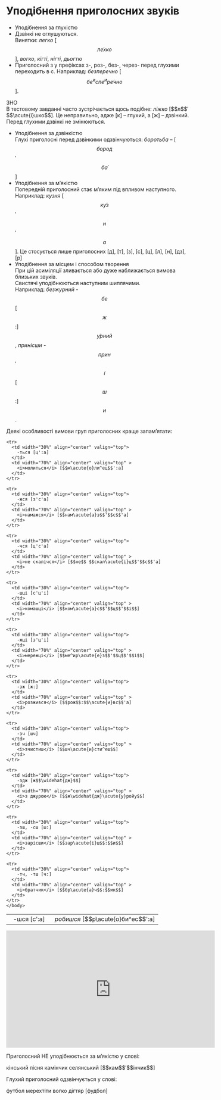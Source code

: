 # Уподібнення приголосних звуків

* Уподiбнення за глухiстю
 * Дзвiнкi не оглушуються.<br>
  <span class="p1">Винятки</span>: *легко* [$$л\acute{е}хко$$], *вогко*, *кiгтi*, *нiгтi*, *дьогтю*
 * Приголосний <span class="p1">з</span> у префiксах <span class="p1">з-</span>, <span class="p1">роз-</span>, <span class="p1">без-</span>, <span class="p1">через-</span> перед глухими переходить в <span class="p1">с</span>. Наприклад: *безперечно* [$$бе^испе^ир\acute{е}чно$$].

<div class="alg-wrap">
<span class="alg">ЗНО</span> 
<div class="alg-text">
В тестовому завданнi часто зустрiчається щось подiбне: <i>лiжко</i> [$$л$$′$$\acute{і}шко$$]. Це неправильно, адже [<span class="p1">к</span>] – глухий, а [<span class="p1">ж</span>] – дзвiнкий. Перед глухими дзвiнкi не змiнюються.
</div>
</div> 

* Уподiбнення за дзвiнкiстю<br>
 Глухi приголоснi перед дзвiнкими одзвiнчуються: *боротьба* – [$$бород$$′$$б\acute{а}$$]
* Уподiбнення за м’якiстю<br>
Попереднiй приголосний стає м’яким пiд впливом наступного. Наприклад: *кузня* [$$к\acute{у}з$$′$$н$$′$$а$$]. Це стосується лише приголосних [<span class="p1">д</span>], [<span class="p1">т</span>], [<span class="p1">з</span>], [<span class="p1">с</span>], [<span class="p1">ц</span>], [<span class="p1">л</span>], [<span class="p1">н</span>], [<span class="p1">дз</span>], [<span class="p1">р</span>]
* Уподiбнення за мiсцем i способом творення<br>
При цiй асимiляцiї зливається або дуже наближається вимова близьких звукiв.<br>
Свистячi уподiбнюються наступним шиплячими.<br>
Наприклад: *безжурний* - $$бе$$[$$ж$$:]$$\acute{у}рний$$, *принісши* - $$прин$$′$$\acute{і}$$[$$ш$$:]$$и$$.

Деякi особливостi вимови груп приголосних краще запам’ятати:

<!--<div class="centered-table-wrapper">
<table class="centered-table">
<tr>
<td>-шся – [с<sup>’</sup>:a]/td>
<td><font color="#0F5181">[йа]</font></td>
</tr>
</table>
</div>-->

<table width="50%">
  <body>
    <tr>
      <td width="30%" align="center" valign="top">
        -шся [c':a]
      </td>
      <td width="70%" align="center" valign="top" >
        <i>робишся</i> [$$р\acute{о}би^ес$$':a]
      </td>
    </tr>

    <tr>
      <td width="30%" align="center" valign="top">
        -ться [ц':a]
      </td>
      <td width="70%" align="center" valign="top" >
        <i>молиться</i> [$$м\acute{о}ли^ец$$':а]
      </td>
    </tr>

    <tr>
      <td width="30%" align="center" valign="top">
        -жся [з'с'a]
      </td>
      <td width="70%" align="center" valign="top" >
        <i>намажся</i> [$$нам\acute{а}з$$'$$с$$'а]
      </td>
    </tr>

    <tr>
      <td width="30%" align="center" valign="top">
        -чся [ц'с'a]
      </td>
      <td width="70%" align="center" valign="top" >
        <i>не скалічся</i> [$$не$$ $$скал\acute{і}ц$$'$$с$$'а]
      </td>
    </tr>

    <tr>
      <td width="30%" align="center" valign="top">
        -шці [с'ц'і]
      </td>
      <td width="70%" align="center" valign="top" >
        <i>комашці</i> [$$ком\acute{а}с$$'$$ц$$'$$і$$]
      </td>
    </tr>

    <tr>
      <td width="30%" align="center" valign="top">
        -жці [з'ц'і]
      </td>
      <td width="70%" align="center" valign="top" >
        <i>мережці</i> [$$ме^ир\acute{е}з$$'$$ц$$'$$і$$]
      </td>
    </tr>

    <tr>
      <td width="30%" align="center" valign="top">
        -зж [ж:]
      </td>
      <td width="70%" align="center" valign="top" >
        <i>розжився</i> [$$рож$$:$$\acute{и}вс$$'а]
      </td>
    </tr>

    <tr>
      <td width="30%" align="center" valign="top">
        -зч [шч]
      </td>
      <td width="70%" align="center" valign="top" >
        <i>зчистиш</i> [$$шч\acute{и}сти^еш$$]
      </td>
    </tr>

    <tr>
      <td width="30%" align="center" valign="top">
        -здж [ж$$\widehat{дж}$$]
      </td>
      <td width="70%" align="center" valign="top" >
        <i>з джурою</i> [$$ж\widehat{дж}\acute{у}ройу$$]
      </td>
    </tr>

    <tr>
      <td width="30%" align="center" valign="top">
        -зш, -сш [ш:]
      </td>
      <td width="70%" align="center" valign="top" >
        <i>зарісши</i> [$$зар\acute{і}ш$$:$$и$$]
      </td>
    </tr>

    <tr>
      <td width="30%" align="center" valign="top">
        -тч, -тш [ч:]
      </td>
      <td width="70%" align="center" valign="top" >
        <i>братчик</i> [$$бр\acute{а}ч$$:$$ик$$]
      </td>
    </tr>
    </body>
</table>


<div class="fluidMedia">
<iframe align="center" width="560" height="315" src="https://www.youtube.com/embed/I3wHHsfPimM" frameborder="0" allowfullscreen></iframe>
</div>
<div class="popup">
</div>

<quiz correctLabel="correct" incorrectLabel="incorrect" checkLabel="check">
    <question text="">
        <p>Приголосний НЕ уподібнюється за м’якістю у слові:</p>
        <answer>кінський</answer>
        <answer>пісня</answer>
        <answer correct>камінчик</answer>
        <answer>селянський</answer>
        <explanation>
        [$$кам$$′$$інчик$$]
        </explanation>
    </question>
    <question text="">
        <p>Глухий приголосний одзвінчується у слові:</p>
        <answer correct>футбол</answer>
        <answer>мерехтіти</answer>
        <answer>вогко</answer>
        <answer>дігтяр</answer>
        <explanation>
        [фудбол]
        </explanation>
    </question>
</quiz>